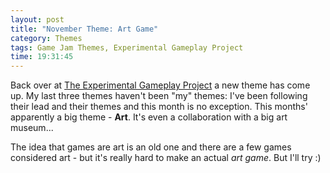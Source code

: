 ```yaml
---
layout: post
title: "November Theme: Art Game"
category: Themes
tags: Game Jam Themes, Experimental Gameplay Project
time: 19:31:45
---
```

Back over at [The Experimental Gameplay Project](http://experimentalgameplay.com/blog/) a new theme has come up. My last three themes haven't been "my" themes: I've been following their lead and their themes and this month is no exception. This months' apparently a big theme - **Art**. It's even a collaboration with a big art museum...

The idea that games are art is an old one and there are a few games considered art - but it's really hard to make an actual *art game*. But I'll try :)


